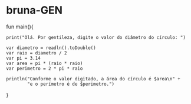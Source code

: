 # bruna-GEN
fun main(){

    print("Olá. Por gentileza, digite o valor do diâmetro do círculo: ")

    var diametro = readln().toDouble()
    var raio = diametro / 2
    var pi = 3.14
    var area = pi * (raio * raio)
    var perimetro = 2 * pi * raio

    println("Conforme o valor digitado, a área do círculo é $area\n" +
            "e o perímetro é de $perimetro.")

}
